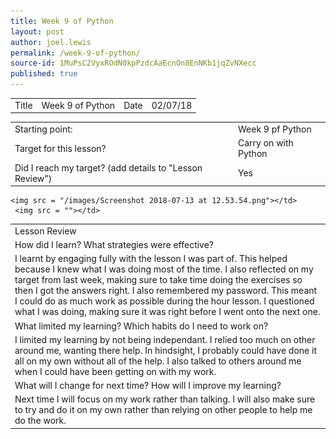 ```yaml
---
title: Week 9 of Python
layout: post
author: joel.lewis
permalink: /week-9-of-python/
source-id: 1MuPsC2VyxROdN0kpPzdcAaEcnOn8EnNKb1jqZvNXecc
published: true
---
```

<table>
  <tr>
    <td>Title</td>
    <td>Week 9 of Python</td>
    <td>Date</td>
    <td>02/07/18</td>
  </tr>
</table>


<table>
  <tr>
    <td>Starting point:</td>
    <td>Week 9 pf Python</td>
  </tr>
  <tr>
    <td>Target for this lesson?</td>
    <td>Carry on with Python</td>
  </tr>
  <tr>
    <td>Did I reach my target? 
(add details to "Lesson Review")</td>
    <td> Yes </td>
  </tr>
</table>


<table>
  <tr>
    <td>Lesson Review</td>
  </tr>
  <tr>
    <td>How did I learn? What strategies were effective? </td>
  </tr>
  <tr>
    <td>I learnt by engaging fully with the lesson I was part of. This helped because I knew what I was doing most of the time. I also reflected on my target from last week, making sure to take time doing the exercises so then I got the answers right. I also remembered my password. This meant I could do as much work as possible during the hour lesson. I questioned what I was doing, making sure it was right before I went onto the next one.</td>
  </tr>
  <tr>
    <td>What limited my learning? Which habits do I need to work on? </td>
  </tr>
  <tr>
    <td>I limited my learning by not being independant. I relied too much on other around me, wanting there help. In hindsight, I probably could have done it all on my own without all of the help. I also talked to others around me when I could have been getting on with my work.</td>
  </tr>
  <tr>
    <td>What will I change for next time? How will I improve my learning?</td>
  </tr>
  <tr>
    <td>Next time I will focus on my work rather than talking. I will also make sure to try and do it on my own rather than relying on other people to help me do the work.</td>
    
    <img src = "/images/Screenshot 2018-07-13 at 12.53.54.png"></td>
     <img src = ""></td>
  </tr>
</table>


